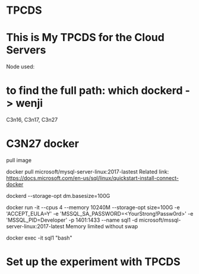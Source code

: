 # TPCDS

# This is My TPCDS for the Cloud Servers
Node used:
# to find the full path: which dockerd -> wenji
C3n16, C3n17, C3n27
# C3N27 docker
pull image 

docker pull microsoft/mysql-server-linux:2017-lastest
Related link:
https://docs.microsoft.com/en-us/sql/linux/quickstart-install-connect-docker

dockerd --storage-opt dm.basesize=100G

docker run -it --cpus 4 --memory 10240M --storage-opt size=100G -e 'ACCEPT_EULA=Y' -e 'MSSQL_SA_PASSWORD=<YourStrong!Passw0rd>' -e 'MSSQL_PID=Developer' -p 1401:1433 --name sql1 -d microsoft/mssql-server-linux:2017-latest
Memory limited without swap

docker exec -it sql1 "bash"
# Set up the experiment with TPCDS

